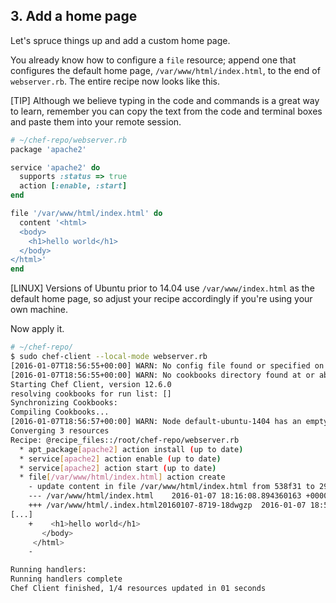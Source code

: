 ## 3. Add a home page

Let's spruce things up and add a custom home page.

You already know how to configure a `file` resource; append one that configures the default home page, <code class="file-path">/var/www/html/index.html</code>, to the end of <code class="file-path">webserver.rb</code>. The entire recipe now looks like this.

[TIP] Although we believe typing in the code and commands is a great way to learn, remember you can copy the text from the code and terminal boxes and paste them into your remote session.

```ruby
# ~/chef-repo/webserver.rb
package 'apache2'

service 'apache2' do
  supports :status => true
  action [:enable, :start]
end

file '/var/www/html/index.html' do
  content '<html>
  <body>
    <h1>hello world</h1>
  </body>
</html>'
end
```

[LINUX] Versions of Ubuntu prior to 14.04 use <code class="file-path">/var/www/index.html</code> as the default home page, so adjust your recipe accordingly if you're using your own machine.

Now apply it.

```bash
# ~/chef-repo/
$ sudo chef-client --local-mode webserver.rb
[2016-01-07T18:56:55+00:00] WARN: No config file found or specified on command line, using command line options.
[2016-01-07T18:56:55+00:00] WARN: No cookbooks directory found at or above current directory.  Assuming /root/chef-repo.
Starting Chef Client, version 12.6.0
resolving cookbooks for run list: []
Synchronizing Cookbooks:
Compiling Cookbooks...
[2016-01-07T18:56:57+00:00] WARN: Node default-ubuntu-1404 has an empty run list.
Converging 3 resources
Recipe: @recipe_files::/root/chef-repo/webserver.rb
  * apt_package[apache2] action install (up to date)
  * service[apache2] action enable (up to date)
  * service[apache2] action start (up to date)
  * file[/var/www/html/index.html] action create
    - update content in file /var/www/html/index.html from 538f31 to 2914aa
    --- /var/www/html/index.html	2016-01-07 18:16:08.894360163 +0000
    +++ /var/www/html/.index.html20160107-8719-18dwgzp	2016-01-07 18:56:57.316020000 +0000
[...]
    +    <h1>hello world</h1>
       </body>
     </html>
    -

Running handlers:
Running handlers complete
Chef Client finished, 1/4 resources updated in 01 seconds
```
